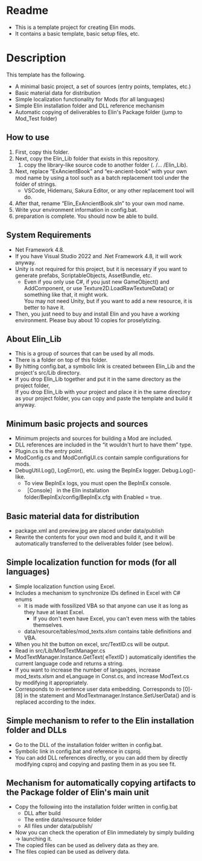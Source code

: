 # Readme
* This is a template project for creating Elin mods.
* It contains a basic template, basic setup files, etc.

# Description
This template has the following.
* A minimal basic project, a set of sources (entry points, templates, etc.)
* Basic material data for distribution
* Simple localization functionality for Mods (for all languages)
* Simple Elin installation folder and DLL reference mechanism
* Automatic copying of deliverables to Elin's Package folder (jump to Mod_Test folder)

## How to use
1. First, copy this folder. 
2. Next, copy the Elin_Lib folder that exists in this repository. 
   1. copy the library-like source code to another folder (. /... /Elin_Lib). 
3. Next, replace “ExAncientBook” and “ex-ancient-book” with your own mod name by using a tool such as a batch replacement tool under the folder of strings.
    * VSCode, Hidemaru, Sakura Editor, or any other replacement tool will do. 
4. After that, rename “Elin_ExAncientBook.sln” to your own mod name.
5. Write your environment information in config.bat.
6. preparation is complete. You should now be able to build.

## System Requirements
* Net Framework 4.8.    
* If you have Visual Studio 2022 and .Net Framework 4.8, it will work anyway.  
* Unity is not required for this project, but it is necessary if you want to generate prefabs, ScriptableObjects, AssetBundle, etc.  
  * Even if you only use C#, if you just new GameObject() and AddComponent, or use Texture2D.LoadRawTextureData() or something like that, it might work.   
    You may not need Unity, but if you want to add a new resource, it is better to have it.   
* Then, you just need to buy and install Elin and you have a working environment. Please buy about 10 copies for proselytizing.  

## About Elin_Lib
* This is a group of sources that can be used by all mods. 
* There is a folder on top of this folder. 
* By hitting config.bat, a symbolic link is created between Elin_Lib and the project's src/Lib directory. 
* If you drop Elin_Lib together and put it in the same directory as the project folder,  
  If you drop Elin_Lib with your project and place it in the same directory as your project folder, you can copy and paste the template and build it anyway.  

## Minimum basic projects and sources
* Minimum projects and sources for building a Mod are included.
* DLL references are included in the “it wouldn't hurt to have them” type.
* Plugin.cs is the entry point.
* ModConfig.cs and ModConfigUI.cs contain sample configurations for mods.
* DebugUtil.Log(), LogError(), etc. using the BepInEx logger. Debug.Log()-like.
  * To view BepInEx logs, you must open the BepInEx console.
  * ［Console］ in the Elin installation folder/BepInEx/config/BepInEx.cfg with Enabled = true.

## Basic material data for distribution
* package.xml and preview.jpg are placed under data/publish
* Rewrite the contents for your own mod and build it, and it will be automatically transferred to the deliverables folder (see below).

## Simple localization function for mods (for all languages)
* Simple localization function using Excel.
* Includes a mechanism to synchronize IDs defined in Excel with C# enums
  * It is made with fossilized VBA so that anyone can use it as long as they have at least Excel.
    * If you don't even have Excel, you can't even mess with the tables themselves.
  * data/resource/tables/mod_texts.xlsm contains table definitions and VBA.
* When you hit the button on excel, src/TextID.cs will be output.
* Read in src/Lib/ModTextManager.cs
* ModTextManager.Instance.GetText( eTextID ) automatically identifies the current language code and returns a string.
* If you want to increase the number of languages, increase mod_texts.xlsm and eLanguage in Const.cs, and increase ModText.cs by modifying it appropriately.
* Corresponds to in-sentence user data embedding. Corresponds to [0]-[8] in the statement and ModTextmanager.Instance.SetUserData() and is replaced according to the index.

## Simple mechanism to refer to the Elin installation folder and DLLs
* Go to the DLL of the installation folder written in config.bat.
* Symbolic link in config.bat and reference in csproj.
* You can add DLL references directly, or you can add them by directly modifying csproj and copying and pasting them in as you see fit.

## Mechanism for automatically copying artifacts to the Package folder of Elin's main unit
* Copy the following into the installation folder written in config.bat
  * DLL after build
  * The entire data/resource folder
  * All files under data/publish/
* Now you can check the operation of Elin immediately by simply building -> launching it.
* The copied files can be used as delivery data as they are.
* The files copied can be used as delivery data.


